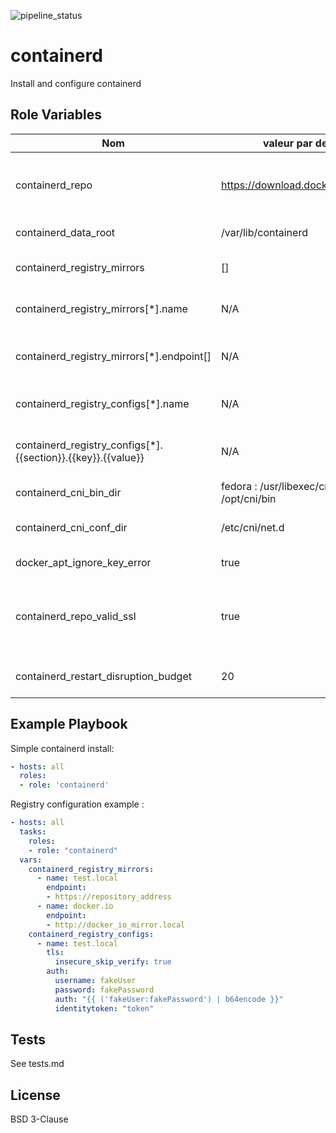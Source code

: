 ![pipeline_status](https://gitlab.com/incubateur-pe/containerd/badges/dev/pipeline.svg)

containerd
=========

Install and configure containerd

Role Variables
--------------

| Nom | valeur par defaut | description |
|-----|-------------------|-------------|
| containerd_repo | https://download.docker.com/linux/ | containerd repository (or mirror to) containing packages |
| containerd_data_root | /var/lib/containerd | containerd data directory  |
| containerd_registry_mirrors | [] | Registries to configure as mirrors |
| containerd_registry_mirrors[*].name | N/A | Name of the registry, example: gcr.io |
| containerd_registry_mirrors[*].endpoint[] | N/A | endpoints of the registry, example: ["https://gcr.io"] |
| containerd_registry_configs[*].name | N/A | Name of the registry, example: gcr.io |
| containerd_registry_configs[*].{{section}}.{{key}}.{{value}} | N/A | Configure registry section with key and value |
| containerd_cni_bin_dir | fedora : /usr/libexec/cni, others: /opt/cni/bin | CNI drivers binary directory |
| containerd_cni_conf_dir | /etc/cni/net.d | cni drivers configuration directory |
| docker_apt_ignore_key_error | true | Ignore errors on gpg key import |
| containerd_repo_valid_ssl | true | Set to false to use a repository with for example a self signed certifcate |
| containerd_restart_disruption_budget | 20 | Maximum number of parallel restarts |

Example Playbook
----------------

Simple containerd install:

```yaml
- hosts: all
  roles:
  - role: 'containerd'
```

Registry configuration example :

```yaml
- hosts: all
  tasks:
    roles:
    - role: "containerd"
  vars:
    containerd_registry_mirrors:
      - name: test.local
        endpoint:
        - https://repository_address
      - name: docker.io
        endpoint:
        - http://docker_io_mirror.local
    containerd_registry_configs:
      - name: test.local
        tls:
          insecure_skip_verify: true
        auth:
          username: fakeUser
          password: fakePassword
          auth: "{{ ('fakeUser:fakePassword') | b64encode }}"
          identitytoken: "token"
```

Tests
-----

See tests.md

License
-------

BSD 3-Clause
